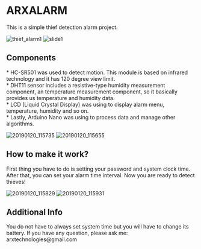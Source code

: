 # ARXALARM
This is a simple thief detection alarm project.

![thief_alarm1](https://user-images.githubusercontent.com/30238276/53284897-42028300-376b-11e9-82b1-8b0eec166922.jpg)
![slide1](https://user-images.githubusercontent.com/30238276/53284896-42028300-376b-11e9-9773-2d1447b75ddd.jpg)

<h2>Components</h2>
* HC-SR501 was used to detect motion. This module is based on infrared technology and it has 120 degree view limit.<br>
* DHT11 sensor includes a resistive-type humidity measurement component, an temperature measurement component, so it basically provides us temperature and humidity data.<br>
* LCD (Liquid Crystal Display) was using to display alarm menu, temperature, humidity and so on.<br>
* Lastly, Arduino Nano was using to process data and manage other algorithms.<br>

![20190120_115735](https://user-images.githubusercontent.com/30238276/53284899-42028300-376b-11e9-9282-7be5286be83d.jpg)
![20190120_115655](https://user-images.githubusercontent.com/30238276/53284898-42028300-376b-11e9-819b-a0e07d2bde38.jpg)

<h2>How to make it work?</h2>
First thing you have to do is setting your password and system clock time. After that, you can set your alarm time interval. Now you are ready to detect thieves!<br>

![20190120_115829](https://user-images.githubusercontent.com/30238276/53284900-42028300-376b-11e9-91da-afbb8919cf7e.jpg)
![20190120_115931](https://user-images.githubusercontent.com/30238276/53284901-429b1980-376b-11e9-9c9c-ff0e405b65d9.jpg)

<h2>Additional Info</h2>
You do not have to always set system time but you will have to change its battery.
If you have any question, please ask me: arxtechnologies@gmail.com
